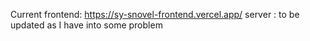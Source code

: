 Current frontend: https://sy-snovel-frontend.vercel.app/
server : to be updated as I have into some problem
